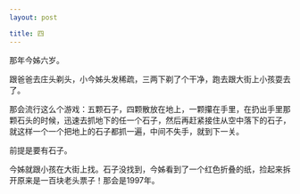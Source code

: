 ```yaml
---
layout: post

title: 四
---
```



那年今姊六岁。

跟爸爸去庄头剃头，小今姊头发稀疏，三两下剃了个干净，跑去跟大街上小孩耍去了。

那会流行这么个游戏：五颗石子，四颗散放在地上，一颗攥在手里，在扔出手里那颗石头的时候，迅速去抓地下的任一个石子，然后再赶紧接住从空中落下的石子，就这样一个一个把地上的石子都抓一遍，中间不失手，就到下一关。

前提是要有石子。

今姊就跟小孩在大街上找。石子没找到，今姊看到了一个红色折叠的纸，捡起来拆开原来是一百块老头票子！那会是1997年。